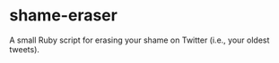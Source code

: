 shame-eraser
============

A small Ruby script for erasing your shame on Twitter (i.e., your oldest tweets).